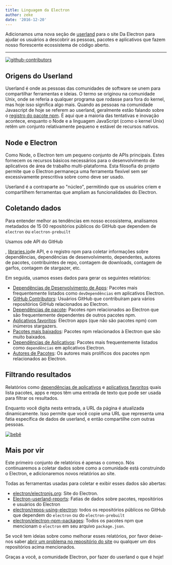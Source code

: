 ```yaml
---
title: Linguagem da Electron
author: zeke
date: '2016-12-20'
---
```


Adicionamos uma nova seção de [userland](https://electronjs.org/userland) para o site Da Electron para ajudar os usuários a descobrir as pessoas, pacotes e aplicativos que fazem nosso florescente ecossistema de código aberto.

---

[![github-contributors](https://cloud.githubusercontent.com/assets/2289/21205352/a873f86c-c210-11e6-9a92-1ef37dfc986b.png)](https://electronjs.org/userland)

## Origens do Userland

Userland é onde as pessoas das comunidades de software se unem para compartilhar ferramentas e ideias. O termo se originou na comunidade Unix, onde se referia a qualquer programa que rodasse para fora do kernel, mas hoje isso significa algo mais. Quando as pessoas na comunidade Javascript de hoje se referem ao userland, geralmente estão falando sobre o [registro do pacote npm](http://npm.im). É aqui que a maioria das tentativas e inovação acontece, enquanto o Node e a linguagem JavaScript (como o kernel Unix) retêm um conjunto relativamente pequeno e estável de recursos nativos.

## Node e Electron

Como Node, o Electron tem um pequeno conjunto de APIs principais. Estes fornecem os recursos básicos necessários para o desenvolvimento de aplicativos de área de trabalho multi-plataforma. Esta filosofia do projeto permite que o Electron permaneça uma ferramenta flexível sem ser excessivamente prescritiva sobre como deve ser usado.

Userland é a contraparte ao "núcleo", permitindo que os usuários criem e compartilhem ferramentas que ampliam as funcionalidades do Electron.

## Coletando dados

Para entender melhor as tendências em nosso ecossistema, analisamos metadados de 15 00 repositórios públicos do GitHub que dependem de `electron` ou `electron-prebuilt`

Usamos o</a>de API do GitHub

, [libraries.io](https://libraries.io/api)de API, e o registro npm para coletar informações sobre dependências, dependências de desenvolvimento, dependentes, autores de pacotes, contribuintes de repo, contagem de downloads, contagem de garfos, contagem de stargazer, etc.</p> 

Em seguida, usamos esses dados para gerar os seguintes relatórios:

- [Dependências de Desenvolvimento de Apps](https://electronjs.org/userland/dev_dependencies): Pacotes mais frequentemente listados como `devDependências` em aplicativos Electron.
- [GitHub Contributors](https://electronjs.org/userland/github_contributors): Usuários GitHub que contribuíram para vários repositórios GitHub relacionados ao Electron.
- [Dependências de pacote](https://electronjs.org/userland/package_dependencies): Pacotes npm relacionados ao Electron que são frequentemente dependentes de outros pacotes npm.
- [Aplicativos favoritos](https://electronjs.org/userland/starred_apps): Electron apps (que não são pacotes npm) com inúmeros stargazers.
- [Pacotes mais baixados](https://electronjs.org/userland/most_downloaded_packages): Pacotes npm relacionados à Electron que são muito baixados.
- [Dependências de Aplicativos](https://electronjs.org/userland/dependencies): Pacotes mais frequentemente listados como `dependências` em aplicativos Electron.
- [Autores de Pacotes](https://electronjs.org/userland/package_authors): Os autores mais prolíficos dos pacotes npm relacionados ao Electron.



## Filtrando resultados

Relatórios como [dependências de aplicativos](https://electronjs.org/userland/dependencies) e [aplicativos favoritos](https://electronjs.org/userland/starred_apps) quais lista pacotes, apps e repos têm uma entrada de texto que pode ser usada para filtrar os resultados.

Enquanto você digita nesta entrada, a URL da página é atualizada dinamicamente. Isso permite que você copie uma URL que representa uma fatia específica de dados de userland, e então compartilhe com outras pessoas.

[![bebê](https://cloud.githubusercontent.com/assets/2289/21328807/7bfa75e4-c5ea-11e6-8212-0e7988b367fd.png) ](https://electronjs.org/userland/dev_dependencies?q=babel%20preset)



## Mais por vir

Este primeiro conjunto de relatórios é apenas o começo. Nós continuaremos a coletar dados sobre como a comunidade está construindo o Electron, e adicionaremos novos relatórios ao site.

Todas as ferramentas usadas para coletar e exibir esses dados são abertas:

- [electron/electronjs.org](https://github.com/electron/electron.atom): Site do Electron.
- [Electron-userland-reports](https://github.com/electron/electron-userland-reports): Fatias de dados sobre pacotes, repositórios e usuários do Electron
- [electron/repos-using-electron](https://github.com/electron/repos-using-electron)</a>: todos os repositórios públicos no GitHub que dependem do `electron` ou do `electron-prebuilt`
- [electron/electron-npm-packages](https://github.com/zeke/electron-npm-packages): Todos os pacotes npm que mencionam o `electron` em seu arquivo `package.json`.

Se você tem ideias sobre como melhorar esses relatórios, por favor deixe-nos saber [abrir um problema no repositório do site](https://github.com/electron/electronjs.org/issues/new) ou qualquer um dos repositórios acima mencionados.

Graças a você, a comunidade Electron, por fazer do userland o que é hoje!

